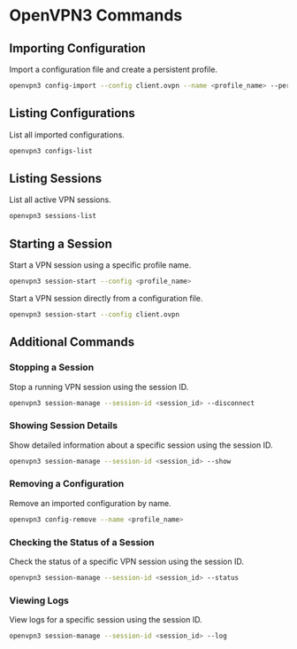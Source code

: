 
# OpenVPN3 Commands

## Importing Configuration
Import a configuration file and create a persistent profile.
```sh
openvpn3 config-import --config client.ovpn --name <profile_name> --persistent
```

## Listing Configurations
List all imported configurations.
```sh
openvpn3 configs-list
```

## Listing Sessions
List all active VPN sessions.
```sh
openvpn3 sessions-list
```

## Starting a Session
Start a VPN session using a specific profile name.
```sh
openvpn3 session-start --config <profile_name>
```

Start a VPN session directly from a configuration file.
```sh
openvpn3 session-start --config client.ovpn
```

## Additional Commands

### Stopping a Session
Stop a running VPN session using the session ID.
```sh
openvpn3 session-manage --session-id <session_id> --disconnect
```

### Showing Session Details
Show detailed information about a specific session using the session ID.
```sh
openvpn3 session-manage --session-id <session_id> --show
```

### Removing a Configuration
Remove an imported configuration by name.
```sh
openvpn3 config-remove --name <profile_name>
```

### Checking the Status of a Session
Check the status of a specific VPN session using the session ID.
```sh
openvpn3 session-manage --session-id <session_id> --status
```

### Viewing Logs
View logs for a specific session using the session ID.
```sh
openvpn3 session-manage --session-id <session_id> --log
```